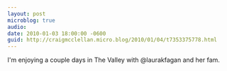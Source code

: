```yaml
---
layout: post
microblog: true
audio: 
date: 2010-01-03 18:00:00 -0600
guid: http://craigmcclellan.micro.blog/2010/01/04/t7353375778.html
---
```

I'm enjoying a couple days in The Valley with @laurakfagan and her fam.
